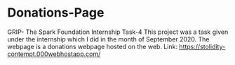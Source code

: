 # Donations-Page
GRIP- The Spark Foundation Internship Task-4
This project was a task given under the internship which I did in the month of September 2020. The webpage is a donations webpage hosted on the web.
Link: https://stolidity-contempt.000webhostapp.com/
